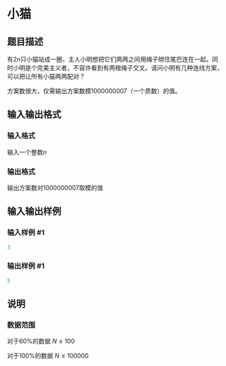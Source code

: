 # 小猫

## 题目描述

有$2n$只小猫站成一圈，主人小明想把它们两两之间用绳子绑住尾巴连在一起。同时小明是个完美主义者，不容许看到有两根绳子交叉。请问小明有几种连线方案，可以把让所有小猫两两配对？

方案数很大，仅需输出方案数模$1000000007$（一个质数）的值。

## 输入输出格式

### 输入格式

输入一个整数$n$

### 输出格式

输出方案数对$1000000007$取模的值

## 输入输出样例

### 输入样例 #1

```cpp
3
```


### 输出样例 #1

```cpp
5
```


## 说明

### 数据范围

对于60%的数据 $N \le 100$

对于100%的数据 $N \le 100000$

